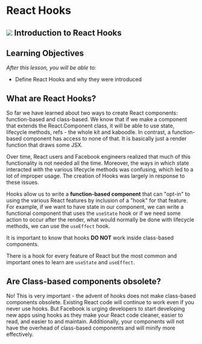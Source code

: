 # React Hooks

## ![](https://ga-dash.s3.amazonaws.com/production/assets/logo-9f88ae6c9c3871690e33280fcf557f33.png) Introduction to React Hooks

## Learning Objectives

_After this lesson, you will be able to:_

* Define React Hooks and why they were introduced

## What are React Hooks?

So far we have learned about two ways to create React components: function-based and class-based. We know that if we make a component that extends the React.Component class, it will be able to use state, lifecycle methods, refs - the whole kit and kaboodle. In contrast, a function-based component has access to none of that. It is basically just a render function that draws some JSX.

Over time, React users and Facebook engineers realized that much of this functionality is not needed all the time. Moreover, the ways in which state interacted with the various lifecycle methods was confusing, which led to a lot of improper usage. The creation of Hooks was largely in response to these issues.

Hooks allow us to write a **function-based component** that can "opt-in" to using the various React features by inclusion of a "hook" for that feature. For example, if we want to have state in our component, we can write a functional component that uses the `useState` hook or if we need some action to occur after the render, what would normally be done with lifecycle methods, we can use the `useEffect` hook.

It is important to know that hooks **DO NOT** work inside class-based components.

There is a hook for every feature of React but the most common and important ones to learn are `useState` and `useEffect`.

## Are Class-based components obsolete?

No! This is very important - the advent of hooks does not make class-based components obsolete. Existing React code will continue to work even if you never use hooks. But Facebook is urging developers to start developing new apps using hooks as they make your React code cleaner, easier to read, and easier to and maintain. Additionally, your components will not have the overhead of class-based components and will minify more effectively.


